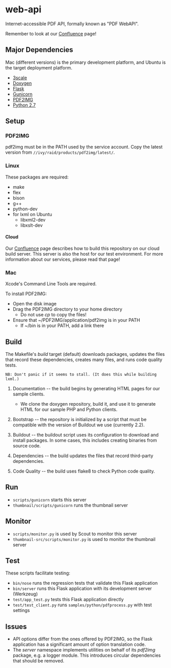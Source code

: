 # web-api

Internet-accessible PDF API, formally known as "PDF WebAPI".

Remember to look at our [Confluence](https://dlogics.atlassian.net/wiki/display/EN/PDF+Web+API) page!

## Major Dependencies

Mac (different versions) is the primary development platform, and Ubuntu is the target deployment platform.

* [3scale](http://3scale.net)
* [Doxygen](http://www.stack.nl/~dimitri/doxygen/)
* [Flask](http://flask.pocoo.org)
* [Gunicorn](http://gunicorn.org)
* [PDF2IMG](http://www.datalogics.com/products/pdf2img/)
* [Python 2.7](https://www.python.org)

## Setup

### PDF2IMG

pdf2img must be in the PATH used by the service account. Copy the latest version from `//ivy/raid/products/pdf2img/latest/`.

### Linux

These packages are required:

* make
* flex
* bison
* g++
* python-dev
* for lxml on Ubuntu
    * libxml2-dev
    * libxslt-dev

#### Cloud

Our [Confluence](https://dlogics.atlassian.net/wiki/display/EN/PDF+Web+API) page describes how to build this repository on our cloud build server. This server is also the host for our test environment. For more information about our services, please read that page!

### Mac

Xcode's Command Line Tools are required.

To install PDF2IMG:

* Open the disk image
* Drag the PDF2IMG directory to your home directory
    * Do not use _cp_ to copy the files!
* Ensure that ~/PDF2IMG/application/pdf2img is in your PATH
    * If ~/bin is in your PATH, add a link there

## Build

The Makefile's _build_ target (default) downloads packages, updates the files that record these dependencies, creates many files, and runs code quality tests.

    NB: Don't panic if it seems to stall. (It does this while building lxml.)

1. Documentation -- the build begins by generating HTML pages for our sample clients.

    * We clone the doxygen repository, build it, and use it to generate HTML for our sample PHP and Python clients.

2. Bootstrap -- the repository is initialized by a script that must be compatible with the version of Buildout we use (currently 2.2).

3. Buildout -- the buildout script uses its configuration to download and install packages. In some cases, this includes creating binaries from source code.

4. Dependencies -- the build updates the files that record third-party dependencies.

5. Code Quality -- the build uses flake8 to check Python code quality.

## Run

* `scripts/gunicorn` starts this server
* `thumbnail/scripts/gunicorn` runs the thumbnail server

## Monitor

* `scripts/monitor.py` is used by Scout to monitor this server
* `thumbnail-src/scripts/monitor.py` is used to monitor the thumbnail server

## Test

These scripts facilitate testing:

* `bin/nose` runs the regression tests that validate this Flask application
* `bin/server` runs this Flask application with its development server (Werkzeug)
* `test/app_test.py` tests this Flask application directly
* `test/test_client.py` runs `samples/python/pdfprocess.py` with test settings

## Issues

* API options differ from the ones offered by PDF2IMG, so the Flask application has a significant amount of option translation code.
* The _server_ namespace implements utilities on behalf of its _pdf2img_ package, e.g. a logger module. This introduces circular dependencies that should be removed.
